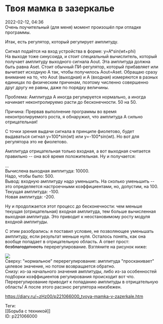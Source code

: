 Твоя мамка в зазеркалье
========================

   
 2022-02-12, 04:36   
  Очень поучительный (для меня) момент произошёл при отладке программы.   
   
 Итак, есть регулятор, который регулирует амплитуду.   
   
 Сигнал подаётся на вход устройства в форме: y=A\*sin(wt+phi)   
 На выходе тоже синусоида, и стоит специальный вычислитель, который получает амплитуду выходного сигнала Aout. Эта амплитуда должна быть равна Aset. Стоит обычный ПИ-регулятор, который прибавляет или вычитает исходную A так, чтобы получилось Aout=Aset. Обращаю сразу внимание на то, что Aout (выходная) и A (входная) измеряются в разных единицах по физическим причинам, поэтому численно совершенно друг другу не равны, даже по порядку величины.   
   
 Проблема: Амплитуда A иногда регулируется нормально, а иногда начинает неконтролируемо расти до бесконечности. 50 на 50.   
   
 Причина: Прервав выполнение программы во время неконтролируемого роста, я обнаружил, что амплитуда A сильно отрицательная!   
   
 С точки зрения выдачи сигнала в принципе фиолетово, будет выдаваться сигнал y=100\*sin(wt) или y=-100\*sin(wt). Но вот для регулятора это не фиолетово.   
   
 Амплитуда отрицательная только входная, а вот выходная считается правильно -- она всё время положительная. Ну и получается:   
   
 ...   
 Вычислена выходная амплитуда: 10000.   
 Надо, чтобы было: 500.   
 Вывод: входную амплитуду надо уменьшить. На сколько уменьшить -- это определяется настроечными коэффициентами, но, допустим, на 100.   
 Текущая амплитуда: -100.   
 Новая амплитуда: -200.   
   
 Ну и продолжается этот процесс до бесконечности: чем меньше текущая (отрицательная) входная амплитуда, тем больше вычисленная выходная амплитуда. Это приводит к неостановимому росту модуля входной амплитуды.   
   
 С этим разобрались: я поставил условие, не позволяющее уменьшать амплитуду, если результат меньше нуля. Осталось понять, как она вообще попадает в отрицательную область. А ответ прост:  ~~безблагодатность~~  перерегулирование. Взгляните на рисунок ниже:   
   
  ![](pics/08badbad1415.png)    
 Сверху: "нормальное" перерегулирование: амплитуда "проскакивает" целевое значение, но потом возвращается обратно.   
 Снизу: из-за начального значения амплитуды, либо из-за особенностей подборки коэффициентов регулирования происходит вот что. Перерегулирование приводит к попаданию амплитуды в отрицательную область! А после этого расзнос регулятора неизбежен.   
    
 <https://diary.ru/~zHz00/p221066000_tvoya-mamka-v-zazerkale.htm>   
   
 Теги:   
 [[Борьба с техникой]]   
 ID: p221066000